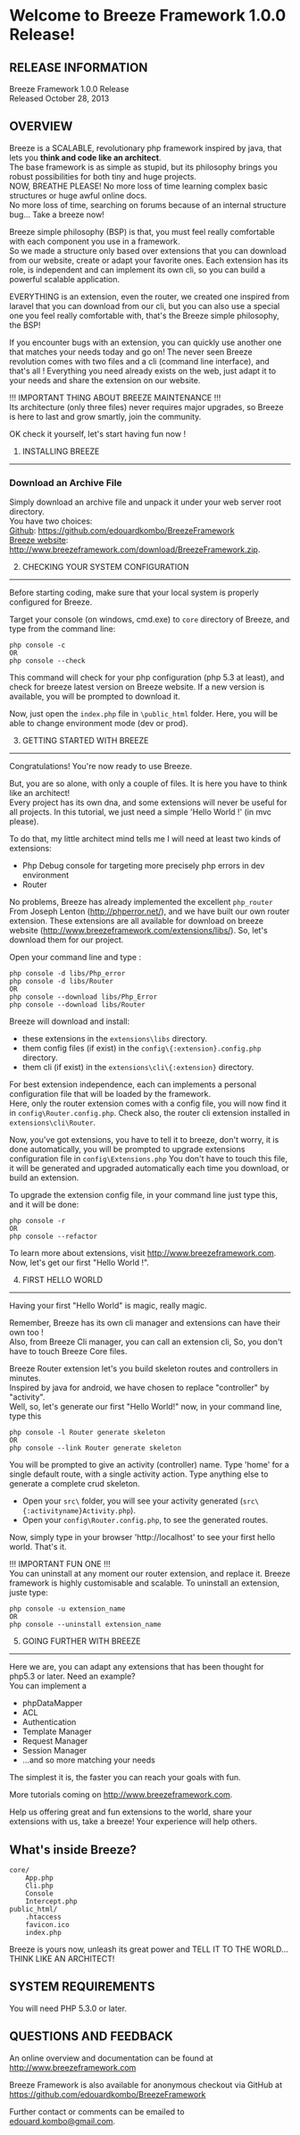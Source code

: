 Welcome to Breeze Framework 1.0.0 Release!
===============================================

RELEASE INFORMATION
-------------------
Breeze Framework 1.0.0 Release  
Released October 28, 2013


OVERVIEW
--------
Breeze is a SCALABLE, revolutionary php framework inspired by java, that lets you <b>think and code like an architect</b>.<br/>
The base framework is as simple as stupid, but its philosophy brings you robust possibilities for both tiny and huge projects.<br/>
NOW, BREATHE PLEASE! No more loss of time learning complex basic structures or huge awful online docs.<br/>
No more loss of time, searching on forums because of an internal structure bug... Take a breeze now!

Breeze simple philosophy (BSP) is that, you must feel really comfortable with each component you use in a framework.<br/>
So we made a structure only based over extensions that you can download from our website, create or adapt your favorite ones.
Each extension has its role, is independent and can implement its own cli, so you can build a powerful scalable application.

EVERYTHING is an extension, even the router, we created one inspired from laravel that you can download from our cli,
but you can also use a special one you feel really comfortable with, that's the Breeze simple philosophy, the BSP!

If you encounter bugs with an extension, you can quickly use another one that matches your needs today and go on!
The never seen Breeze revolution comes with two files and a cli (command line interface), and that's all !
Everything you need already exists on the web, just adapt it to your needs and share the extension on our website.

!!! IMPORTANT THING ABOUT BREEZE MAINTENANCE !!!<br/>
Its architecture (only three files) never requires major upgrades, so Breeze is here to last and grow smartly, join the community.

OK check it yourself, let's start having fun now !

1) INSTALLING BREEZE
----------------------------------

### Download an Archive File

Simply download an archive file and unpack it under your web server root directory.<br/>
You have two choices:<br/>
<u>Github</u>: https://github.com/edouardkombo/BreezeFramework<br/> 
<u>Breeze website</u>: http://www.breezeframework.com/download/BreezeFramework.zip.


2) CHECKING YOUR SYSTEM CONFIGURATION
-------------------------------------

Before starting coding, make sure that your local system is properly
configured for Breeze.

Target your console (on windows, cmd.exe) to `core` directory of Breeze, and type from the command line:

    php console -c
	OR
	php console --check

This command will check for your php configuration (php 5.3 at least), and check for breeze latest version on Breeze website.
If a new version is available, you will be prompted to download it.


Now, just open the `index.php` file in `\public_html` folder.
Here, you will be able to change environment mode (dev or prod).


3) GETTING STARTED WITH BREEZE
--------------------------------

Congratulations! You're now ready to use Breeze.

But, you are so alone, with only a couple of files. It is here you have to think like an architect!<br/>
Every project has its own dna, and some extensions will never be useful for all projects.
In this tutorial, we just need a simple 'Hello World !' (in mvc please).

To do that, my little architect mind tells me I will need at least two kinds of extensions:

- Php Debug console for targeting more precisely php errors in dev environment
- Router

No problems, Breeze has already implemented the excellent `php_router` From Joseph Lenton (http://phperror.net/),
and we have built our own router extension.
These extensions are all available for download on breeze website (http://www.breezeframework.com/extensions/libs/).
So, let's download them for our project.

Open your command line and type :

	php console -d libs/Php_error
	php console -d libs/Router
	OR
	php console --download libs/Php_Error
	php console --download libs/Router
	
Breeze will download and install:
 - these extensions in the `extensions\libs` directory.
 - them config files (if exist) in the `config\{:extension}.config.php` directory.
 - them cli (if exist) in the `extensions\cli\{:extension}` directory.
 
For best extension independence, each can implements a personal configuration file that will be loaded by the framework.<br/>
Here, only the router extension comes with a config file, you will now find it in `config\Router.config.php`.
Check also, the router cli extension installed in `extensions\cli\Router`.

Now, you've got extensions, you have to tell it to breeze, don't worry, it is done automatically, you will be prompted to upgrade extensions configuration file in `config\Extensions.php`
You don't have to touch	this file, it will be generated and upgraded automatically each time you download, or build an extension.

To upgrade the extension config file, in your command line just type this, and it will be done:

	php console -r
	OR
	php console --refactor
	
	
To learn more about extensions, visit http://www.breezeframework.com.
Now, let's get our first "Hello World !".


4) FIRST HELLO WORLD
-------------------------------

Having your first "Hello World" is magic, really magic.

Remember, Breeze has its own cli manager and extensions can have their own too !<br/> 
Also, from Breeze Cli manager, you can call an extension cli, So, you don't have to touch Breeze Core files.


Breeze Router extension let's you build skeleton routes and controllers in minutes.<br/>
Inspired by java for android, we have chosen to replace "controller" by "activity".<br/>
Well, so, let's generate our first "Hello World!" now, in your command line, type this

	php console -l Router generate skeleton
	OR
	php console --link Router generate skeleton
	
You will be prompted to give an activity (controller) name.
Type 'home' for a single default route, with a single activity action.
Type anything else to generate a complete crud skeleton.

 - Open your `src\` folder, you will see your activity generated (`src\{:activityname}Activity.php`).
 - Open your `config\Router.config.php`, to see the generated routes.

Now, simply type in your browser 'http://localhost' to see your first hello world. 
That's it.

!!! IMPORTANT FUN ONE !!!<br/>
You can uninstall at any moment our router extension, and replace it. Breeze framework is highly customisable and scalable.
To uninstall an extension, juste type:

	php console -u extension_name
	OR
	php console --uninstall extension_name

5) GOING FURTHER WITH BREEZE
-------------------------------

Here we are, you can adapt any extensions that has been thought for php5.3 or later. Need an example?<br/>
You can implement a
- phpDataMapper
- ACL
- Authentication
- Template Manager
- Request Manager
- Session Manager
- ...and so more matching your needs

The simplest it is, the faster you can reach your goals with fun.

More tutorials coming on http://www.breezeframework.com.
 
Help us offering great and fun extensions to the world, share your extensions with us, take a breeze!
Your experience will help others.


What's inside Breeze?
---------------
	core/
		App.php
		Cli.php
		Console
		Intercept.php
	public_html/
		.htaccess
		favicon.ico
		index.php

Breeze is yours now, unleash its great power and TELL IT TO THE WORLD... THINK LIKE AN ARCHITECT!


SYSTEM REQUIREMENTS
-------------------
You will need PHP 5.3.0 or later.

QUESTIONS AND FEEDBACK
----------------------
An online overview and documentation can be found at
http://www.breezeframework.com

Breeze Framework is also available for anonymous checkout via
GitHub at https://github.com/edouardkombo/BreezeFramework

Further contact or comments can be emailed to edouard.kombo@gmail.com.